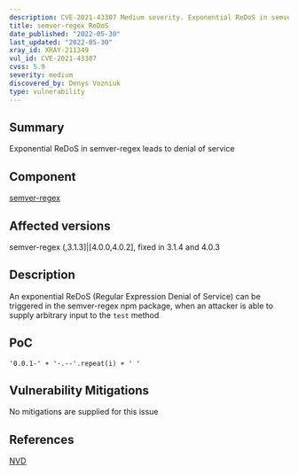 ```yaml
---
description: CVE-2021-43307 Medium severity. Exponential ReDoS in semver-regex leads to denial of service
title: semver-regex ReDoS
date_published: "2022-05-30"
last_updated: "2022-05-30"
xray_id: XRAY-211349
vul_id: CVE-2021-43307
cvss: 5.9
severity: medium
discovered_by: Denys Vozniuk
type: vulnerability
---
```

## Summary
Exponential ReDoS in semver-regex leads to denial of service

## Component

[semver-regex](https://www.npmjs.com/package/semver-regex)

## Affected versions

semver-regex (,3.1.3]|[4.0.0,4.0.2], fixed in 3.1.4 and 4.0.3

## Description

An exponential ReDoS (Regular Expression Denial of Service) can be triggered in the semver-regex npm package, when an attacker is able to supply arbitrary input to the `test` method

## PoC

`'0.0.1-' + '-.--'.repeat(i) + ' '`

## Vulnerability Mitigations

No mitigations are supplied for this issue

## References

[NVD](https://nvd.nist.gov/vuln/detail/CVE-2021-43307)